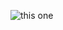 ![this one](https://github.com/ChiniwirisWu/trivia/assets/137358340/e80db7d8-06c0-4078-8f23-bb96d251b020)
